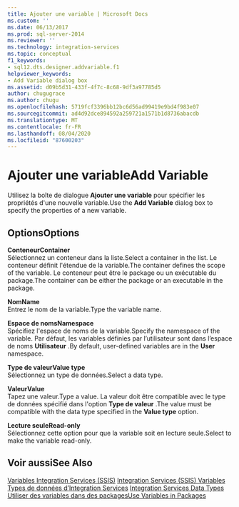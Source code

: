 ```yaml
---
title: Ajouter une variable | Microsoft Docs
ms.custom: ''
ms.date: 06/13/2017
ms.prod: sql-server-2014
ms.reviewer: ''
ms.technology: integration-services
ms.topic: conceptual
f1_keywords:
- sql12.dts.designer.addvariable.f1
helpviewer_keywords:
- Add Variable dialog box
ms.assetid: d09b5d31-433f-4f7c-8c68-9df3a97785d5
author: chugugrace
ms.author: chugu
ms.openlocfilehash: 5719fcf3396bb12bc6d56ad99419e9bd4f983e07
ms.sourcegitcommit: ad4d92dce894592a259721a1571b1d8736abacdb
ms.translationtype: MT
ms.contentlocale: fr-FR
ms.lasthandoff: 08/04/2020
ms.locfileid: "87600203"
---
```

# <a name="add-variable"></a><span data-ttu-id="6914e-102">Ajouter une variable</span><span class="sxs-lookup"><span data-stu-id="6914e-102">Add Variable</span></span>
  <span data-ttu-id="6914e-103">Utilisez la boîte de dialogue **Ajouter une variable** pour spécifier les propriétés d'une nouvelle variable.</span><span class="sxs-lookup"><span data-stu-id="6914e-103">Use the **Add Variable** dialog box to specify the properties of a new variable.</span></span>  
  
## <a name="options"></a><span data-ttu-id="6914e-104">Options</span><span class="sxs-lookup"><span data-stu-id="6914e-104">Options</span></span>  
 <span data-ttu-id="6914e-105">**Conteneur**</span><span class="sxs-lookup"><span data-stu-id="6914e-105">**Container**</span></span>  
 <span data-ttu-id="6914e-106">Sélectionnez un conteneur dans la liste.</span><span class="sxs-lookup"><span data-stu-id="6914e-106">Select a container in the list.</span></span> <span data-ttu-id="6914e-107">Le conteneur définit l'étendue de la variable.</span><span class="sxs-lookup"><span data-stu-id="6914e-107">The container defines the scope of the variable.</span></span> <span data-ttu-id="6914e-108">Le conteneur peut être le package ou un exécutable du package.</span><span class="sxs-lookup"><span data-stu-id="6914e-108">The container can be either the package or an executable in the package.</span></span>  
  
 <span data-ttu-id="6914e-109">**Nom**</span><span class="sxs-lookup"><span data-stu-id="6914e-109">**Name**</span></span>  
 <span data-ttu-id="6914e-110">Entrez le nom de la variable.</span><span class="sxs-lookup"><span data-stu-id="6914e-110">Type the variable name.</span></span>  
  
 <span data-ttu-id="6914e-111">**Espace de noms**</span><span class="sxs-lookup"><span data-stu-id="6914e-111">**Namespace**</span></span>  
 <span data-ttu-id="6914e-112">Spécifiez l'espace de noms de la variable.</span><span class="sxs-lookup"><span data-stu-id="6914e-112">Specify the namespace of the variable.</span></span> <span data-ttu-id="6914e-113">Par défaut, les variables définies par l’utilisateur sont dans l’espace de noms **Utilisateur** .</span><span class="sxs-lookup"><span data-stu-id="6914e-113">By default, user-defined variables are in the **User** namespace.</span></span>  
  
 <span data-ttu-id="6914e-114">**Type de valeur**</span><span class="sxs-lookup"><span data-stu-id="6914e-114">**Value type**</span></span>  
 <span data-ttu-id="6914e-115">Sélectionnez un type de données.</span><span class="sxs-lookup"><span data-stu-id="6914e-115">Select a data type.</span></span>  
  
 <span data-ttu-id="6914e-116">**Valeur**</span><span class="sxs-lookup"><span data-stu-id="6914e-116">**Value**</span></span>  
 <span data-ttu-id="6914e-117">Tapez une valeur.</span><span class="sxs-lookup"><span data-stu-id="6914e-117">Type a value.</span></span> <span data-ttu-id="6914e-118">La valeur doit être compatible avec le type de données spécifié dans l'option **Type de valeur** .</span><span class="sxs-lookup"><span data-stu-id="6914e-118">The value must be compatible with the data type specified in the **Value type** option.</span></span>  
  
 <span data-ttu-id="6914e-119">**Lecture seule**</span><span class="sxs-lookup"><span data-stu-id="6914e-119">**Read-only**</span></span>  
 <span data-ttu-id="6914e-120">Sélectionnez cette option pour que la variable soit en lecture seule.</span><span class="sxs-lookup"><span data-stu-id="6914e-120">Select to make the variable read-only.</span></span>  
  
## <a name="see-also"></a><span data-ttu-id="6914e-121">Voir aussi</span><span class="sxs-lookup"><span data-stu-id="6914e-121">See Also</span></span>  
 <span data-ttu-id="6914e-122">[Variables Integration Services &#40;SSIS&#41;](integration-services-ssis-variables.md) </span><span class="sxs-lookup"><span data-stu-id="6914e-122">[Integration Services &#40;SSIS&#41; Variables](integration-services-ssis-variables.md) </span></span>  
 <span data-ttu-id="6914e-123">[Types de données d’Integration Services](data-flow/integration-services-data-types.md) </span><span class="sxs-lookup"><span data-stu-id="6914e-123">[Integration Services Data Types](data-flow/integration-services-data-types.md) </span></span>  
 [<span data-ttu-id="6914e-124">Utiliser des variables dans des packages</span><span class="sxs-lookup"><span data-stu-id="6914e-124">Use Variables in Packages</span></span>](../../2014/integration-services/use-variables-in-packages.md)  
  
  
